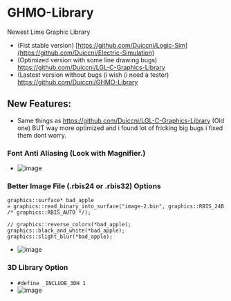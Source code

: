 # GHMO-Library
Newest Lime Graphic Library

* (Fist stable version) [https://github.com/Duiccni/Logic-Sim](https://github.com/Duiccni/Electric-Simulation)
* (Optimized version with some line drawing bugs) https://github.com/Duiccni/LGL-C-Graphics-Library
* (Lastest version without bugs (i wish (i need a tester) https://github.com/Duiccni/GHMO-Library

## New Features:

* Same things as https://github.com/Duiccni/LGL-C-Graphics-Library (Old one) BUT way more optimized and i found lot of fricking big bugs i fixed them dont worry.

### Font Anti Aliasing (Look with Magnifier.)
* ![image](https://github.com/Duiccni/GHMO-Library/assets/143947543/150fc1fb-9eb3-43a1-a077-e29b3533826f)

### Better Image File (.rbis24 or .rbis32) Options
```
graphics::surface* bad_apple
= graphics::read_binary_into_surface("image-2.bin", graphics::RBIS_24B /* graphics::RBIS_AUTO */);

// graphics::reverse_colors(*bad_apple);
graphics::black_and_white(*bad_apple);
graphics::slight_blur(*bad_apple);
```
* ![image](https://github.com/Duiccni/GHMO-Library/assets/143947543/8a4f5827-d164-4476-b04a-d0a591c96e51)

### 3D Library Option
* ``` #define _INCLUDE_3DH 1 ```
* ![image](https://github.com/Duiccni/GHMO-Library/assets/143947543/5529bb49-6c35-426a-aad2-c19b6c222bd9)
